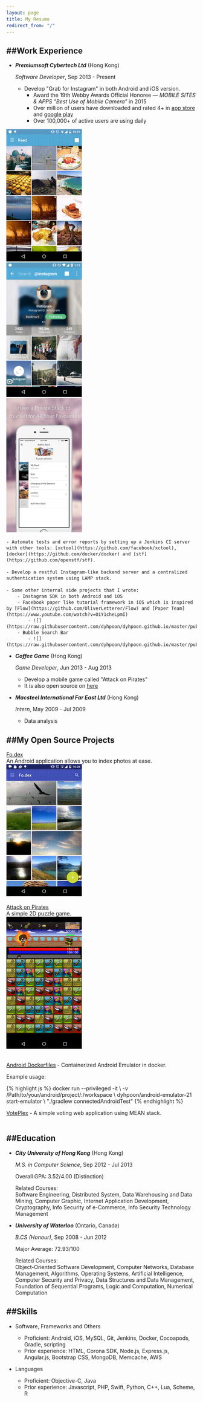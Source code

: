```yaml
---
layout: page
title: My Resume
redirect_from: "/"
---
```


##Work Experience
---
*   ***Premiumsoft Cybertech Ltd*** (Hong Kong)

    *Software Developer*, Sep 2013 - Present

    - Develop "Grab for Instagram" in both Android and iOS version.
    	- Award the 19th Webby Awards Official Honoree — *MOBILE SITES & APPS "Best Use of Mobile Camera"* in 2015
    	- Over million of users have downloaded and rated 4+ in [app store](https://itunes.apple.com/hk/app/grab-for-instagram-your-instagram/id546639267?mt=8) and [google play](https://play.google.com/store/apps/details?id=com.grandsoft.instagrab)
    	- Over 100,000+ of active users are using daily
<div class="section group">
	<div class="col span_1_of_3">
		<img src="https://raw.githubusercontent.com/dyhpoon/dyhpoon.github.io/master/public/screenshots/grab1.gif">
	</div>
	<div class="col span_1_of_3">
		<img src="https://raw.githubusercontent.com/dyhpoon/dyhpoon.github.io/master/public/screenshots/grab2.png">
	</div>
	<div class="col span_1_of_3">
		<img src="https://raw.githubusercontent.com/dyhpoon/dyhpoon.github.io/master/public/screenshots/grab3.png">
	</div>
</div>

    - Automate tests and error reports by setting up a Jenkins CI server with other tools: [xctool](https://github.com/facebook/xctool), [docker](https://github.com/docker/docker) and [stf](https://github.com/openstf/stf).

    - Develop a restful Instagram-like backend server and a centralized authentication system using LAMP stack.

    - Some other internal side projects that I wrote:
		- Instagram SDK in both Android and iOS
		- Facebook paper like tutorial framework in iOS which is inspired by [Flow](https://github.com/OliverLetterer/Flow) and [Paper Team](https://www.youtube.com/watch?v=OiY1cheLpmI)
			- ![](https://raw.githubusercontent.com/dyhpoon/dyhpoon.github.io/master/public/screenshots/tutorial.png)
		- Bubble Search Bar
			- ![](https://raw.githubusercontent.com/dyhpoon/dyhpoon.github.io/master/public/screenshots/bubbleSearchBar.png)

*   ***Coffee Game*** (Hong Kong)

    *Game Developer*, Jun 2013 - Aug 2013
    -   Develop a mobile game called "Attack on Pirates"
    -   It is also open source on [here](https://github.com/dyhpoon/game-project)

*   ***Macsteel International Far East Ltd*** (Hong Kong)

    *Intern*, May 2009 - Jul 2009

    -   Data analysis
	
##My Open Source Projects
---
<div class="section group">
	<div class="col span_1_of_2 v-center text-left">
		<div class="display-block">
			<a href="https://github.com/dyhpoon/Fo.dex">Fo.dex</a>
			<br/>
			An Android application allows you to index photos at ease.
		</div>
	</div>
	<div class="col span_1_of_2">
		<img src="https://raw.githubusercontent.com/dyhpoon/dyhpoon.github.io/master/public/screenshots/fodex.gif">
	</div>
</div>
<br/>

<div class="section group">
	<div class="col span_1_of_2 v-center text-left">
		<div class="display-block">
			<a href="https://github.com/dyhpoon/Attack-on-Pirates">Attack on Pirates</a>
			<br/>
			A simple 2D puzzle game.
		</div>
	</div>
	<div class="col span_1_of_2">
		<img src="https://raw.githubusercontent.com/dyhpoon/dyhpoon.github.io/master/public/screenshots/aop.gif">
	</div>
</div>
<br/>

[Android Dockerfiles](https://github.com/dyhpoon/Android-Dockerfiles) - Containerized Android Emulator in docker.
<p class="italic small-text-size">Example usage:</p>
{% highlight js %}
	docker run --privileged -it \
	-v /Path/to/your/android/project/:/workspace \
	dyhpoon/android-emulator-21 start-emulator \
	"./gradlew connectedAndroidTest"
{% endhighlight %}
<br/>

[VotePlex](https://github.com/dyhpoon/voteplex) - A simple voting web application using MEAN stack.
<br/>
<br/>

##Education
---
*   ***City University of Hong Kong*** (Hong Kong)

    *M.S. in Computer Science*, Sep 2012 - Jul 2013
    
    Overall GPA: 3.52/4.00 (Distinction)
    
    <div class="message tiny-text-size">
	    Related Courses:
	    <div class="italic">
			Software Engineering, Distributed System, Data Warehousing and Data Mining, Computer Graphic, Internet Application Development, Cryptography, Info Security of e-Commerce, Info Security Technology Management
		</div>
    </div>
    
*	***University of Waterloo*** (Ontario, Canada)

	*B.CS (Honour)*, Sep 2008 - Jun 2012
	
	Major Average: 72.93/100
	
	<div class="message tiny-text-size">
		Related Courses:
		<div class="italic">
			Object-Oriented Software Development, Computer Networks, Database Management, Algorithms, Operating Systems, Artificial Intelligence, Computer Security and Privacy, Data Structures and Data Management, Foundation of Sequential Programs, Logic and Computation, Numerical Computation
		</div>
	</div>

##Skills
---
* Software, Frameworks and Others
	* Proficient: Android, iOS, MySQL, Git, Jenkins, Docker, Cocoapods, Gradle, scripting
	* Prior experience: HTML, Corona SDK, Node.js, Express.js, Angular.js, Bootstrap CSS, MongoDB, Memcache, AWS

* Languages
	* Proficient: Objective-C, Java
	* Prior experience: Javascript, PHP, Swift, Python, C++, Lua, Scheme, R



